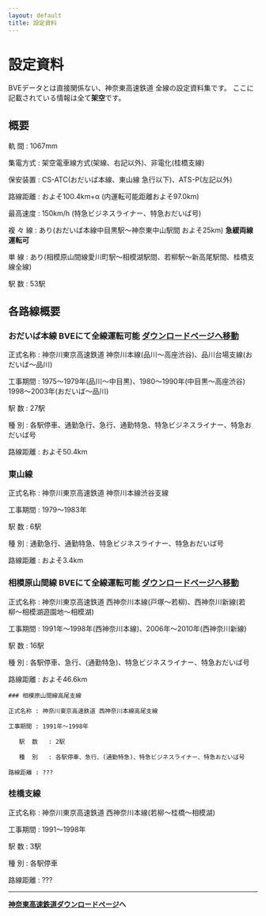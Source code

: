 ```yaml
---
layout: default
title: 設定資料
---
```


# 設定資料

BVEデータとは直接関係ない、神奈東高速鉄道 全線の設定資料集です。 ここに記載されている情報は全て**架空**です。


## 概要

   軌  間    : 1067mm

集電方式 : 架空電車線方式(架線、右記以外)、非電化(桂橋支線)

保安装置 : CS-ATC(おだいば本線、東山線 急行以下)、ATS-P(左記以外)

路線距離 : およそ100.4km+α (内運転可能距離およそ97.0km)

最高速度 : 150km/h (特急ビジネスライナー、特急おだいば号)

 複 々 線  : あり(おだいば本線中目黒駅〜神奈東中山駅間 およそ25km)  **急緩両線運転可**

   単  線    : あり(相模原山間線愛川町駅〜相模湖駅間、若柳駅〜新高尾駅間、桂橋支線全線)

   駅  数    : 53駅


## 各路線概要

### おだいば本線      **BVEにて全線運転可能** [**ダウンロードページへ移動**](kanato)

正式名称 : 神奈川東京高速鉄道 神奈川本線(品川〜高座渋谷)、品川台場支線(おだいば〜品川)

工事期間 : 1975〜1979年(品川〜中目黒)、1980〜1990年(中目黒〜高座渋谷) 1998〜2003年(おだいば〜品川)

   駅  数   : 27駅

   種  別   : 各駅停車、通勤急行、急行、通勤特急、特急ビジネスライナー、特急おだいば号

路線距離 : およそ50.4km

 

###  東山線

正式名称 : 神奈川東京高速鉄道 神奈川本線渋谷支線

工事期間 : 1979〜1983年

   駅  数   : 6駅

   種  別   : 通勤急行、通勤特急、特急ビジネスライナー、特急おだいば号

路線距離 : およそ3.4km

 

### 相模原山間線     BVEにて全線運転可能 [**ダウンロードページへ移動**](kanato)

正式名称 : 神奈川東京高速鉄道 西神奈川本線(戸塚〜若柳)、西神奈川新線(若柳〜相模湖遊園地〜相模湖)

工事期間 : 1991年〜1998年(西神奈川本線)、2006年〜2010年(西神奈川新線)

   駅  数   : 16駅

   種  別   : 各駅停車、急行、(通勤特急)、特急ビジネスライナー、特急おだいば号

路線距離 : およそ46.6km

    ### 相模原山間線高尾支線

    正式名称 : 神奈川東京高速鉄道 西神奈川本線高尾支線

    工事期間 : 1991年〜1998年

       駅  数   : 2駅

       種  別   : 各駅停車、急行、(通勤特急)、特急ビジネスライナー、特急おだいば号

    路線距離 : ???

 

### 桂橋支線

正式名称 : 神奈川東京高速鉄道 西神奈川本線(若柳〜桂橋〜相模湖)

工事期間 : 1991〜1998年

   駅  数   : 3駅

   種  別   : 各駅停車

路線距離 : ???

---

[**神奈東高速鉄道ダウンロードページ**](kanato)**へ**